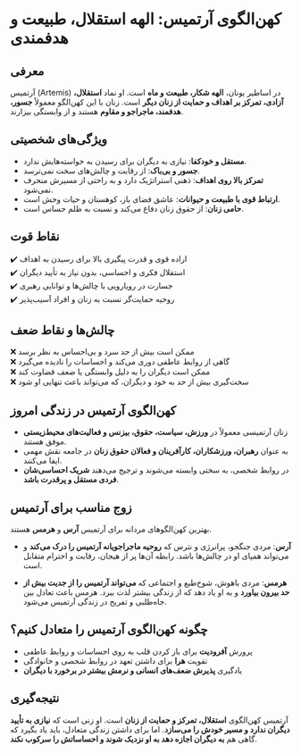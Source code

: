 # کهن‌الگوی آرتمیس: الهه استقلال، طبیعت و هدفمندی

## معرفی

آرتمیس (Artemis) در اساطیر یونان، **الهه شکار، طبیعت و ماه** است. او نماد **استقلال، آزادی، تمرکز بر اهداف و حمایت از زنان دیگر** است. زنان با این کهن‌الگو معمولاً **جسور، هدفمند، ماجراجو و مقاوم** هستند و از وابستگی بیزارند.

## ویژگی‌های شخصیتی

- **مستقل و خودکفا**: نیازی به دیگران برای رسیدن به خواسته‌هایش ندارد.
- **جسور و بی‌باک**: از رقابت و چالش‌های سخت نمی‌ترسد.
- **تمرکز بالا روی اهداف**: ذهنی استراتژیک دارد و به راحتی از مسیرش منحرف نمی‌شود.
- **ارتباط قوی با طبیعت و حیوانات**: عاشق فضای باز، کوهستان و حیات وحش است.
- **حامی زنان**: از حقوق زنان دفاع می‌کند و نسبت به ظلم حساس است.

## نقاط قوت

✔️ اراده قوی و قدرت پیگیری بالا برای رسیدن به اهداف  
✔️ استقلال فکری و احساسی، بدون نیاز به تأیید دیگران  
✔️ جسارت در رویارویی با چالش‌ها و توانایی رهبری  
✔️ روحیه حمایت‌گر نسبت به زنان و افراد آسیب‌پذیر

## چالش‌ها و نقاط ضعف

❌ ممکن است بیش از حد سرد و بی‌احساس به نظر برسد  
❌ گاهی از روابط عاطفی دوری می‌کند و احساسات را نادیده می‌گیرد  
❌ ممکن است دیگران را به دلیل وابستگی یا ضعف قضاوت کند  
❌ سخت‌گیری بیش از حد به خود و دیگران، که می‌تواند باعث تنهایی او شود

## کهن‌الگوی آرتمیس در زندگی امروز

- زنان آرتمیسی معمولاً در **ورزش، سیاست، حقوق، بیزنس و فعالیت‌های محیط‌زیستی** موفق هستند.
- به عنوان **رهبران، ورزشکاران، کارآفرینان و فعالان حقوق زنان** در جامعه نقش مهمی ایفا می‌کنند.
- در روابط شخصی، به سختی وابسته می‌شوند و ترجیح می‌دهند **شریک احساسی‌شان فردی مستقل و پرقدرت باشد**.

## زوج مناسب برای آرتمیس

بهترین کهن‌الگوهای مردانه برای آرتمیس **آرس** و **هرمس** هستند.

- **آرس**: مردی جنگجو، پرانرژی و نترس که **روحیه ماجراجویانه آرتمیس را درک می‌کند** و می‌تواند همپای او در چالش‌ها باشد. رابطه آن‌ها پر از هیجان، رقابت و احترام متقابل است.

- **هرمس**: مردی باهوش، شوخ‌طبع و اجتماعی که **می‌تواند آرتمیس را از جدیت بیش از حد بیرون بیاورد** و به او یاد دهد که از زندگی بیشتر لذت ببرد. هرمس باعث تعادل بین جاه‌طلبی و تفریح در زندگی آرتمیس می‌شود.

## چگونه کهن‌الگوی آرتمیس را متعادل کنیم؟

- پرورش **آفرودیت** برای باز کردن قلب به روی احساسات و روابط عاطفی
- تقویت **هرا** برای داشتن تعهد در روابط شخصی و خانوادگی
- یادگیری **پذیرش ضعف‌های انسانی و نرمش بیشتر در برخورد با دیگران**

## نتیجه‌گیری

آرتمیس کهن‌الگوی **استقلال، تمرکز و حمایت از زنان** است. او زنی است که **نیازی به تأیید دیگران ندارد و مسیر خودش را می‌سازد**. اما برای داشتن زندگی متعادل، باید یاد بگیرد که گاهی هم **به دیگران اجازه دهد به او نزدیک شوند و احساساتش را سرکوب نکند**.

